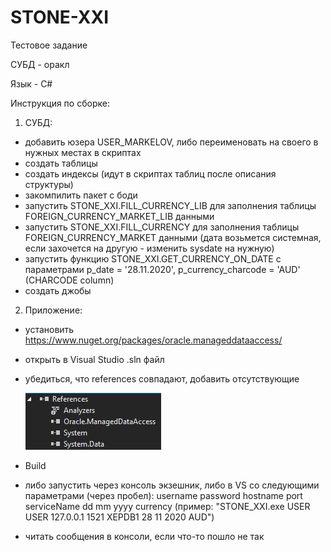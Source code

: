 # STONE-XXI
Тестовое задание

СУБД - оракл

Язык - С#

Инструкция по сборке:
1) СУБД:
  - добавить юзера USER_MARKELOV, либо переименовать на своего в нужных местах в скриптах
  - создать таблицы
  - создать индексы (идут в скриптах таблиц после описания структуры)
  - закомпилить пакет с боди
  - запустить STONE_XXI.FILL_CURRENCY_LIB для заполнения таблицы FOREIGN_CURRENCY_MARKET_LIB данными
  - запустить STONE_XXI.FILL_CURRENCY для заполнения таблицы FOREIGN_CURRENCY_MARKET данными (дата возьмется системная, если захочется на другую - изменить sysdate на нужную)
  - запустить функцию STONE_XXI.GET_CURRENCY_ON_DATE с параметрами p_date = '28.11.2020', p_currency_charcode = 'AUD' (CHARCODE column)
  - создать джобы
  
2) Приложение:
  - установить https://www.nuget.org/packages/oracle.manageddataaccess/
  - открыть в Visual Studio .sln файл
  - убедиться, что references совпадают, добавить отсутствующие
  
    ![alt text](references.png)​
  - Build
  - либо запустить через консоль экзешник, либо в VS со следующими параметрами (через пробел): 
      username password hostname port serviceName dd mm yyyy currency (пример: "STONE_XXI.exe USER USER 127.0.0.1 1521 XEPDB1 28 11 2020 AUD")
  - читать сообщения в консоли, если что-то пошло не так
